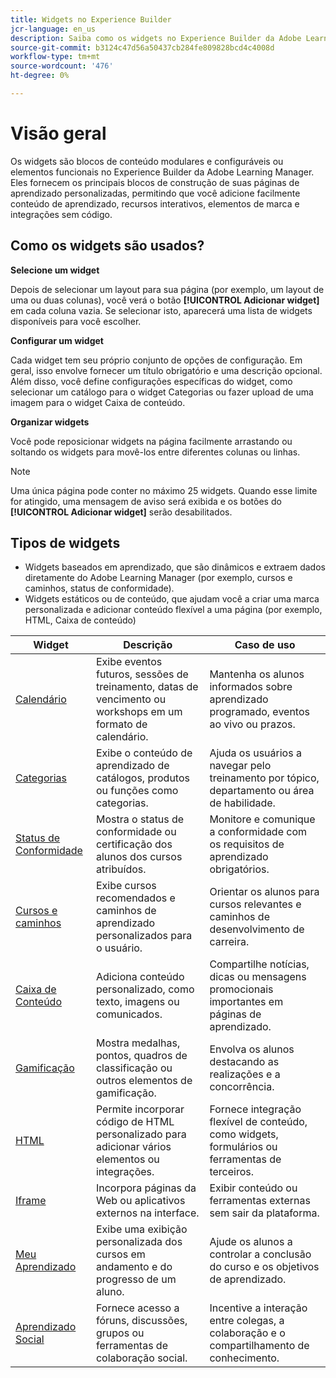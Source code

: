 ```yaml
---
title: Widgets no Experience Builder
jcr-language: en_us
description: Saiba como os widgets no Experience Builder da Adobe Learning Manager funcionam como blocos modulares e configuráveis para criar páginas de aprendizado personalizadas. Adicione, configure e organize widgets, como caixas de conteúdo, catálogos e banners, para criar experiências de marca interativas sem programação.
source-git-commit: b3124c47d56a50437cb284fe809828bcd4c4008d
workflow-type: tm+mt
source-wordcount: '476'
ht-degree: 0%

---
```



# Visão geral

Os widgets são blocos de conteúdo modulares e configuráveis ou elementos funcionais no Experience Builder da Adobe Learning Manager.
Eles fornecem os principais blocos de construção de suas páginas de aprendizado personalizadas, permitindo que você adicione facilmente conteúdo de aprendizado, recursos interativos, elementos de marca e integrações sem código.

## Como os widgets são usados?

**Selecione um widget**

Depois de selecionar um layout para sua página (por exemplo, um layout de uma ou duas colunas), você verá o botão **[!UICONTROL Adicionar widget]** em cada coluna vazia. Se selecionar isto, aparecerá uma lista de widgets disponíveis para você escolher.

**Configurar um widget**

Cada widget tem seu próprio conjunto de opções de configuração. Em geral, isso envolve fornecer um título obrigatório e uma descrição opcional. Além disso, você define configurações específicas do widget, como selecionar um catálogo para o widget Categorias ou fazer upload de uma imagem para o widget Caixa de conteúdo.

**Organizar widgets**

Você pode reposicionar widgets na página facilmente arrastando ou soltando os widgets para movê-los entre diferentes colunas ou linhas.

>[!NOTE]
>
>Uma única página pode conter no máximo 25 widgets. Quando esse limite for atingido, uma mensagem de aviso será exibida e os botões do **[!UICONTROL Adicionar widget]** serão desabilitados.


## Tipos de widgets

* Widgets baseados em aprendizado, que são dinâmicos e extraem dados diretamente do Adobe Learning Manager (por exemplo, cursos e caminhos, status de conformidade).
* Widgets estáticos ou de conteúdo, que ajudam você a criar uma marca personalizada e adicionar conteúdo flexível a uma página (por exemplo, HTML, Caixa de conteúdo)

| Widget | Descrição | Caso de uso |
|---|---|---|
| [Calendário](/help/migrated/administrators/feature-summary/experience-builder/add-a-widget.md#add-a-calendar-widget) | Exibe eventos futuros, sessões de treinamento, datas de vencimento ou workshops em um formato de calendário. | Mantenha os alunos informados sobre aprendizado programado, eventos ao vivo ou prazos. |
| [Categorias](/help/migrated/administrators/feature-summary/experience-builder/add-a-widget.md#add-a-category-widget) | Exibe o conteúdo de aprendizado de catálogos, produtos ou funções como categorias. | Ajuda os usuários a navegar pelo treinamento por tópico, departamento ou área de habilidade. |
| [Status de Conformidade](/help/migrated/administrators/feature-summary/experience-builder/add-a-widget.md#add-a-compliance-status-widget) | Mostra o status de conformidade ou certificação dos alunos dos cursos atribuídos. | Monitore e comunique a conformidade com os requisitos de aprendizado obrigatórios. |
| [Cursos e caminhos](/help/migrated/administrators/feature-summary/experience-builder/add-a-widget.md#add-a-courses-and-paths-widget) | Exibe cursos recomendados e caminhos de aprendizado personalizados para o usuário. | Orientar os alunos para cursos relevantes e caminhos de desenvolvimento de carreira. |
| [Caixa de Conteúdo](/help/migrated/administrators/feature-summary/experience-builder/add-a-widget.md#add-a-content-box-widget) | Adiciona conteúdo personalizado, como texto, imagens ou comunicados. | Compartilhe notícias, dicas ou mensagens promocionais importantes em páginas de aprendizado. |
| [Gamificação](/help/migrated/administrators/feature-summary/experience-builder/add-a-widget.md#add-a-gamification-widget) | Mostra medalhas, pontos, quadros de classificação ou outros elementos de gamificação. | Envolva os alunos destacando as realizações e a concorrência. |
| [HTML](/help/migrated/administrators/feature-summary/experience-builder/add-a-widget.md#add-a-html-widget) | Permite incorporar código de HTML personalizado para adicionar vários elementos ou integrações. | Fornece integração flexível de conteúdo, como widgets, formulários ou ferramentas de terceiros. |
| [Iframe](/help/migrated/administrators/feature-summary/experience-builder/add-a-widget.md#add-a-iframe-widget) | Incorpora páginas da Web ou aplicativos externos na interface. | Exibir conteúdo ou ferramentas externas sem sair da plataforma. |
| [Meu Aprendizado](/help/migrated/administrators/feature-summary/experience-builder/add-a-widget.md#add-a-my-learning-widget) | Exibe uma exibição personalizada dos cursos em andamento e do progresso de um aluno. | Ajude os alunos a controlar a conclusão do curso e os objetivos de aprendizado. |
| [Aprendizado Social](/help/migrated/administrators/feature-summary/experience-builder/add-a-widget.md#add-a-social-learning-widget) | Fornece acesso a fóruns, discussões, grupos ou ferramentas de colaboração social. | Incentive a interação entre colegas, a colaboração e o compartilhamento de conhecimento. |

